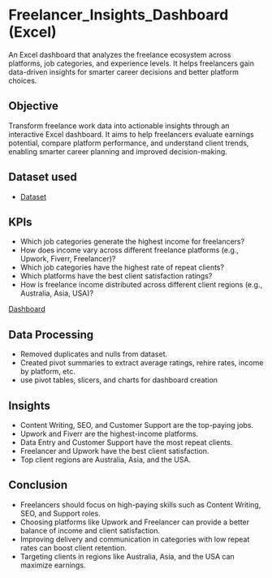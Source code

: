 # Freelancer_Insights_Dashboard (Excel)
An Excel dashboard that analyzes the freelance ecosystem across platforms, job categories, and experience levels. It helps freelancers gain data-driven insights for smarter career decisions and better platform choices.

## Objective
Transform freelance work data into actionable insights through an interactive Excel dashboard. It aims to help freelancers evaluate earnings potential, compare platform performance, and understand client trends, enabling smarter career planning and improved decision-making.

## Dataset used
- <a href="https://github.com/Fathimathu-swafa/Freelancer_Insights_Dashboard/blob/main/Freelancer_dataset.xlsx">Dataset</a>

## KPIs
-	Which job categories generate the highest income for freelancers?
-	How does income vary across different freelance platforms (e.g., Upwork, Fiverr, Freelancer)?
-	Which job categories have the highest rate of repeat clients?
-	Which platforms have the best client satisfaction ratings?
-	How is freelance income distributed across different client regions (e.g., Australia, Asia, USA)?

<a href=”https://github.com/Fathimathu-swafa/Freelancer_Insights_Dashboard/blob/main/freelancer_dashboard.png”>Dashboard</a>

## Data Processing
-	Removed duplicates and nulls from dataset.
-	Created pivot summaries to extract average ratings, rehire rates, income by platform, etc.
-	use pivot tables, slicers, and charts for dashboard creation

## Insights
-	Content Writing, SEO, and Customer Support are the top-paying jobs.
-	Upwork and Fiverr are the highest-income platforms.
-	Data Entry and Customer Support have the most repeat clients.
-	Freelancer and Upwork have the best client satisfaction.
-	Top client regions are Australia, Asia, and the USA.

## Conclusion
-	Freelancers should focus on high-paying skills such as Content Writing, SEO, and Support roles.
-	Choosing platforms like Upwork and Freelancer can provide a better balance of income and client satisfaction.
-	Improving delivery and communication in categories with low repeat rates can boost client retention.
-	Targeting clients in regions like Australia, Asia, and the USA can maximize earnings.


